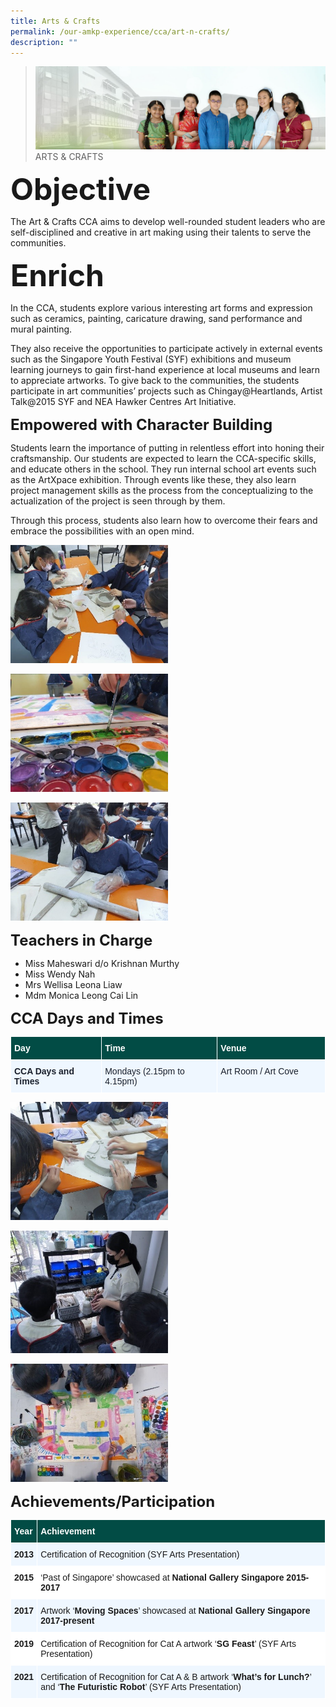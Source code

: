 ```yaml
---
title: Arts & Crafts
permalink: /our-amkp-experience/cca/art-n-crafts/
description: ""
---
```

>![](/images/About%20Us/banner2-with%20bg.jpg)
>ARTS & CRAFTS

**<font size=7>Objective</font>**

The Art & Crafts CCA aims to develop well-rounded student leaders who are self-disciplined and creative in art making using their talents to serve the communities.

**<font size=7>Enrich</font>**  

In the CCA, students explore various interesting art forms and expression such as ceramics, painting, caricature drawing, sand performance and mural painting.  

They also receive the opportunities to participate actively in external events such as the Singapore Youth Festival (SYF) exhibitions and museum learning journeys to gain first-hand experience at local museums and learn to appreciate artworks. To give back to the communities, the students participate in art communities’ projects such as Chingay@Heartlands, Artist Talk@2015 SYF and NEA Hawker Centres Art Initiative.

**<font size=5>Empowered with Character Building</font>**

Students learn the importance of putting in relentless effort into honing their craftsmanship. Our students are expected to learn the CCA-specific skills, and educate others in the school. They run internal school art events such as the ArtXpace exhibition. Through events like these, they also learn project management skills as the process from the conceptualizing to the actualization of the project is seen through by them.

Through this process, students also learn how to overcome their fears and embrace the possibilities with an open mind.

<img src="/images/CCA/AC1.jpg"  
     style="width:50%">

<img src="/images/CCA/AC2.jpg"  
     style="width:50%">


<img src="/images/CCA/AC3.jpg"  
     style="width:50%">


**<font size=5>Teachers in Charge</font>**  

<ul>
  <li>Miss Maheswari d/o Krishnan Murthy</li>
  <li>Miss Wendy Nah</li>
  <li>Mrs Wellisa Leona Liaw</li>
  <li>Mdm Monica Leong Cai Lin</li>
</ul>


**<font size=5>CCA Days and Times</font>**  

<table style="border-collapse:collapse;border-spacing:0" class="tg">
  <thead>
    <tr>
      <th width="211" style="background-color:#024C45;border-color:#ffffff;border-style:solid;border-width:1px;color:#FFF;font-family:Arial, sans-serif;font-size:14px;font-weight:bold;overflow:hidden;padding:10px 5px;text-align:left;vertical-align:top;word-break:normal"><span style="font-weight:bold;color:#FFF;background-color:#024C45">Day</span></th>
      <th width="270" style="background-color:#024C45;border-color:#ffffff;border-style:solid;border-width:1px;color:#FFF;font-family:Arial, sans-serif;font-size:14px;font-weight:bold;overflow:hidden;padding:10px 5px;text-align:left;vertical-align:top;word-break:normal"><span style="color: #FFF; background-color: #024C45">Time</span></th>
      <th width="260" style="background-color:#024C45;border-color:#ffffff;border-style:solid;border-width:1px;color:#FFF;font-family:Arial, sans-serif;font-size:14px;font-weight:bold;overflow:hidden;padding:10px 5px;text-align:left;vertical-align:top;word-break:normal"><span style="font-weight:bold;color:#FFF;background-color:#024C45">Venue</span></th>
    </tr>
  </thead>
  <tbody>
    <tr>
      <td style="background-color:#EFF7FF;border-color:#ffffff;border-style:solid;border-width:1px;color:#1A202C;font-family:Arial, sans-serif;font-size:14px;font-weight:bold;overflow:hidden;padding:10px 5px;text-align:left;vertical-align:top;word-break:normal"><span style="font-weight:bold;background-color:#EFF7FF">CCA Days and Times</span></td>
      <td style="background-color:#EFF7FF;border-color:#ffffff;border-style:solid;border-width:1px;color:#1A202C;font-family:Arial, sans-serif;font-size:14px;overflow:hidden;padding:10px 5px;text-align:left;vertical-align:top;word-break:normal"><span style="background-color:#EFF7FF">Mondays (2.15pm to 4.15pm)</span></td>
      <td style="background-color:#EFF7FF;border-color:#ffffff;border-style:solid;border-width:1px;color:#1A202C;font-family:Arial, sans-serif;font-size:14px;overflow:hidden;padding:10px 5px;text-align:left;vertical-align:top;word-break:normal"><span style="background-color:#EFF7FF">Art Room / Art Cove</span><br></td>
    </tr>
  </tbody>
</table>


<img src="/images/CCA/AC4.jpg"  
     style="width:50%">


<img src="/images/CCA/AC5.jpg"  
     style="width:50%">


<img src="/images/CCA/AC6.jpg"  
     style="width:50%">




**<font size=5>Achievements/Participation</font>**

<table style="border-collapse:collapse;border-spacing:0" class="tg">
  <thead>
    <tr>
      <th style="background-color:#024C45;border-color:#ffffff;border-style:solid;border-width:1px;color:#FFF;font-family:Arial, sans-serif;font-size:14px;font-weight:bold;overflow:hidden;padding:10px 5px;text-align:left;vertical-align:top;word-break:normal">Year</th>
      <th style="background-color:#024C45;border-color:#ffffff;border-style:solid;border-width:1px;color:#FFF;font-family:Arial, sans-serif;font-size:14px;font-weight:bold;overflow:hidden;padding:10px 5px;text-align:left;vertical-align:top;word-break:normal">Achievement</th>
    </tr>
  </thead>
  <tbody>
    <tr>
      <td style="background-color:#EFF7FF;border-color:#ffffff;border-style:solid;border-width:1px;font-family:Arial, sans-serif;font-size:14px;font-weight:bold;overflow:hidden;padding:10px 5px;text-align:left;vertical-align:top;word-break:normal">2013</td>
      <td style="background-color:#EFF7FF;border-color:#ffffff;border-style:solid;border-width:1px;font-family:Arial, sans-serif;font-size:14px;overflow:hidden;padding:10px 5px;text-align:left;vertical-align:top;word-break:normal">Certification of Recognition (SYF Arts Presentation)<br></td>
    </tr>
    <tr>
      <td style="background-color:#FFF;border-color:#ffffff;border-style:solid;border-width:1px;font-family:Arial, sans-serif;font-size:14px;font-weight:bold;overflow:hidden;padding:10px 5px;text-align:left;vertical-align:top;word-break:normal">2015<br></td>
      <td style="background-color:#FFF;border-color:#ffffff;border-style:solid;border-width:1px;font-family:Arial, sans-serif;font-size:14px;overflow:hidden;padding:10px 5px;text-align:left;vertical-align:top;word-break:normal">‘Past of Singapore’ showcased at <span style="font-weight:bold">National Gallery Singapore 2015-2017</span><br></td>
    </tr>
    <tr>
      <td style="background-color:#EFF7FF;border-color:#ffffff;border-style:solid;border-width:1px;font-family:Arial, sans-serif;font-size:14px;font-weight:bold;overflow:hidden;padding:10px 5px;text-align:left;vertical-align:top;word-break:normal">2017</td>
      <td style="background-color:#EFF7FF;border-color:#ffffff;border-style:solid;border-width:1px;font-family:Arial, sans-serif;font-size:14px;overflow:hidden;padding:10px 5px;text-align:left;vertical-align:top;word-break:normal">Artwork ‘<span style="font-weight:bold">Moving Spaces</span>’ showcased at <span style="font-weight:bold">National Gallery Singapore 2017-present</span><br></td>
    </tr>
    <tr>
      <td style="background-color:#FFF;border-color:#ffffff;border-style:solid;border-width:1px;font-family:Arial, sans-serif;font-size:14px;font-weight:bold;overflow:hidden;padding:10px 5px;text-align:left;vertical-align:top;word-break:normal">2019<br></td>
      <td style="background-color:#FFF;border-color:#ffffff;border-style:solid;border-width:1px;font-family:Arial, sans-serif;font-size:14px;overflow:hidden;padding:10px 5px;text-align:left;vertical-align:top;word-break:normal">Certification of Recognition for Cat A artwork &lsquo;<strong>SG Feast</strong>&rsquo; (SYF Arts Presentation)<br></td>
    </tr>
    <tr>
      <td style="background-color:#EFF7FF;border-color:#ffffff;border-style:solid;border-width:1px;font-family:Arial, sans-serif;font-size:14px;font-weight:bold;overflow:hidden;padding:10px 5px;text-align:left;vertical-align:top;word-break:normal">2021</td>
      <td style="background-color:#EFF7FF;border-color:#ffffff;border-style:solid;border-width:1px;font-family:Arial, sans-serif;font-size:14px;overflow:hidden;padding:10px 5px;text-align:left;vertical-align:top;word-break:normal">Certification of Recognition for Cat A &amp; B artwork &lsquo;<strong>What&rsquo;s for Lunch?</strong>&rsquo; and &lsquo;<strong>The Futuristic Robot</strong>&rsquo; (SYF Arts Presentation)<br></td>
    </tr>
  </tbody>
</table>
